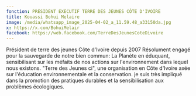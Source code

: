 ```yaml
---
fonction: PRESIDENT EXECUTIF TERRE DES JEUNES CÔTE D'IVOIRE
title: Kouassi Bohui Melaire
image: /media/whatsapp_image_2025-04-02_a_11.59.48_a33150da.jpg
x: https://x.com/BohuiMelair
facebook: https://web.facebook.com/TerreDesJeunesCoteDivoire
---
```

P﻿résident de terre des jeunes Côte d'Ivoire depuis 2007
R﻿ésolument engagé pour la sauvegarde de notre bien commun: La Planète en éduquant, sensibilisant sur les méfaits de nos actions sur l'environnement dans lequel nous existons.
"Terre des Jeunes ci", une organisation en Côte d'Ivoire axée sur l'éducation environnementale et la conservation. je suis très impliqué dans la promotion des pratiques durables et la sensibilisation aux problèmes écologiques.
